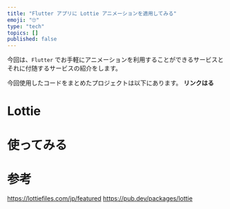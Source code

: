 ```yaml
---
title: "Flutter アプリに Lottie アニメーションを適用してみる"
emoji: "🙄"
type: "tech"
topics: []
published: false
---
```


今回は、`Flutter` でお手軽にアニメーションを利用することができるサービスとそれに付随するサービスの紹介をします。

今回使用したコードをまとめたプロジェクトは以下にあります。
**リンクはる**

# Lottie

# 使ってみる



# 参考
https://lottiefiles.com/jp/featured
https://pub.dev/packages/lottie

